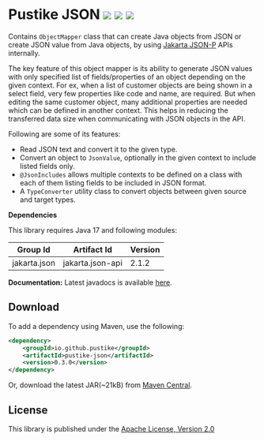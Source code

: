 Pustike JSON   [![][Maven Central img]][Maven Central] [![][Javadocs img]][Javadocs] [![][license img]][license]
============
Contains `ObjectMapper` class that can create Java objects from JSON or create JSON value from Java objects, by using [Jakarta JSON-P](https://github.com/jakartaee/jsonp-api) APIs internally.

The key feature of this object mapper is its ability to generate JSON values with only specified list of fields/properties of an object depending on the given context. For ex, when a list of customer objects are being shown in a select field, very few properties like code and name, are required. But when editing the same customer object, many additional properties are needed which can be defined in another context. This helps in reducing the transferred data size when communicating with JSON objects in the API.

Following are some of its features:

* Read JSON text and convert it to the given type.
* Convert an object to `JsonValue`, optionally in the given context to include listed fields only.
* `@JsonIncludes` allows multiple contexts to be defined on a class with each of them listing fields to be included in JSON format.
* A `TypeConverter` utility class to convert objects between given source and target types.

**Dependencies** 

This library requires Java 17 and following modules:

| Group Id        | Artifact Id      | Version |
|-----------------|------------------|---------|
| jakarta.json    | jakarta.json-api | 2.1.2   |

**Documentation:** Latest javadocs is available [here][Javadocs].

Download
--------
To add a dependency using Maven, use the following:
```xml
<dependency>
    <groupId>io.github.pustike</groupId>
    <artifactId>pustike-json</artifactId>
    <version>0.3.0</version>
</dependency>
```
Or, download the latest JAR(~21kB) from [Maven Central][latest-jar].

License
-------
This library is published under the [Apache License, Version 2.0](https://www.apache.org/licenses/LICENSE-2.0)

[Maven Central]:https://maven-badges.herokuapp.com/maven-central/io.github.pustike/pustike-json
[Maven Central img]:https://maven-badges.herokuapp.com/maven-central/io.github.pustike/pustike-json/badge.svg
[latest-jar]:https://search.maven.org/remote_content?g=io.github.pustike&a=pustike-json&v=LATEST

[Javadocs]:https://javadoc.io/doc/io.github.pustike/pustike-json
[Javadocs img]:https://javadoc.io/badge/io.github.pustike/pustike-json.svg

[license]:LICENSE
[license img]:https://img.shields.io/badge/license-Apache%202-blue.svg
